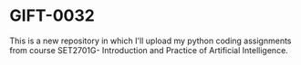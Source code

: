 # GIFT-0032

This is a new repository in which I'll upload my python coding assignments from course SET2701G- Introduction and Practice of Artificial Intelligence. 
